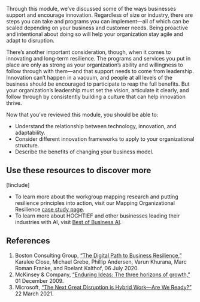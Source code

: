 Through this module, we’ve discussed some of the ways businesses support and encourage innovation. Regardless of size or industry, there are steps you can take and programs you can implement—all of which can be scaled depending on your business and customer needs. Being proactive and intentional about doing so will help your organization stay agile and adapt to disruption.

There’s another important consideration, though, when it comes to innovating and long-term resilience. The programs and services you put in place are only as strong as your organization’s ability and willingness to follow through with them—and that support needs to come from leadership. Innovation can’t happen in a vacuum, and people at all levels of the business should be encouraged to participate to reap the full benefits. But your organization’s leadership must set the vision, articulate it clearly, and follow through by consistently building a culture that can help innovation thrive.

Now that you’ve reviewed this module, you should be able to:

* Understand the relationship between technology, innovation, and adaptability.
* Consider different innovation frameworks to apply to your organizational structure.
* Describe the benefits of changing your business model.

## Use these resources to discover more

[!include[](../../../includes/open-link-in-new-tab-note.md)]

* To learn more about the workgroup mapping research and putting resilience principles into action, visit our Mapping Organizational Resilience [case study page](https://www.microsoft.com/research/group/societal-resilience/articles/case-study-mapping-organizational-resilience/).
* To learn more about HOCHTIEF and other businesses leading their industries with AI, visit [Best of Business AI](https://businessai.microsoft.com/).

## References

1. Boston Consulting Group, [“The Digital Path to Business Resilience,”](https://www.bcg.com/publications/2020/digital-path-to-business-resilience) Karalee Close, Michael Grebe, Phillip Andersen, Varun Khurana, Marc Roman Franke, and Roelant Kalthof, 06 July 2020.
1. McKinsey & Company, [“Enduring Ideas: The three horizons of growth,”](https://www.mckinsey.com/business-functions/strategy-and-corporate-finance/our-insights/enduring-ideas-the-three-horizons-of-growth) 01 December 2009.
1. Microsoft, [“The Next Great Disruption is Hybrid Work—Are We Ready?”](https://www.microsoft.com/en-us/worklab/work-trend-index/hybrid-work) 22 March 2021.  
